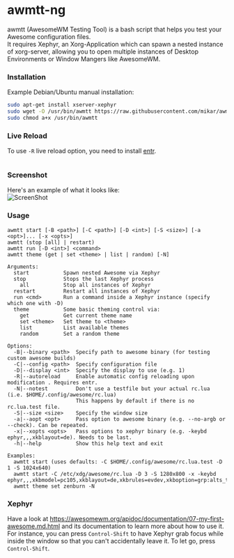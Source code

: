# awmtt-ng
awmtt (AwesomeWM Testing Tool) is a bash script that helps you test your Awesome configuration files.  
It requires Xephyr, an Xorg-Application which can spawn a nested instance of xorg-server, allowing you to open multiple instances of Desktop Environments or Window Mangers like AwesomeWM.  

### Installation

Example Debian/Ubuntu manual installation:
``` bash
sudo apt-get install xserver-xephyr
sudo wget -O /usr/bin/awmtt https://raw.githubusercontent.com/mikar/awmtt/master/awmtt.sh
sudo chmod a+x /usr/bin/awmtt
```

### Live Reload
To use `-R` live reload option, you need to install [entr](https://github.com/eradman/entr).

```

```
### Screenshot
Here's an example of what it looks like:  
![ScreenShot](https://github.com/mikar/awmtt/blob/master/example.jpg)

### Usage
```
awmtt start [-B <path>] [-C <path>] [-D <int>] [-S <size>] [-a <opt>]... [-x <opts>]
awmtt (stop [all] | restart)
awmtt run [-D <int>] <command>
awmtt theme (get | set <theme> | list | random) [-N]

Arguments:
  start           Spawn nested Awesome via Xephyr
  stop            Stops the last Xephyr process
    all           Stop all instances of Xephyr 
  restart         Restart all instances of Xephyr
  run <cmd>       Run a command inside a Xephyr instance (specify which one with -D)
  theme           Some basic theming control via:
    get           Get current theme name
    set <theme>   Set theme to <theme>
    list          List available themes
    random        Set a random theme
    
Options:
  -B|--binary <path>  Specify path to awesome binary (for testing custom awesome builds)
  -C|--config <path>  Specify configuration file
  -D|--display <int>  Specify the display to use (e.g. 1)
  -R|--autoreload     Enable automatic config reloading upon modification . Requires entr.
  -N|--notest         Don't use a testfile but your actual rc.lua (i.e. $HOME/.config/awesome/rc.lua)
                      This happens by default if there is no rc.lua.test file.
  -S|--size <size>    Specify the window size
  -a|--aopt <opt>     Pass option to awesome binary (e.g. --no-argb or --check). Can be repeated.
  -x|--xopts <opts>   Pass options to xephyr binary (e.g. -keybd ephyr,,,xkblayout=de). Needs to be last.
  -h|--help           Show this help text and exit
  
Examples:
  awmtt start (uses defaults: -C $HOME/.config/awesome/rc.lua.test -D 1 -S 1024x640)
  awmtt start -C /etc/xdg/awesome/rc.lua -D 3 -S 1280x800 -x -keybd ephyr,,,xkbmodel=pc105,xkblayout=de,xkbrules=evdev,xkboption=grp:alts_toogle
  awmtt theme set zenburn -N
```

### Xephyr
Have a look at https://awesomewm.org/apidoc/documentation/07-my-first-awesome.md.html and its documentation to learn more about how to use it. 
For instance, you can press `Control-Shift` to have Xephyr grab focus while inside the window so that you can't accidentally leave it. To let go, press `Control-Shift`.  
